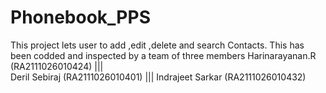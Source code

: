 # Phonebook_PPS
This project lets user to add ,edit ,delete and search Contacts. 
This has been codded and inspected by a team of three members
Harinarayanan.R (RA2111026010424) |||	
Deril Sebiraj (RA2111026010401) |||
Indrajeet Sarkar (RA2111026010432)
